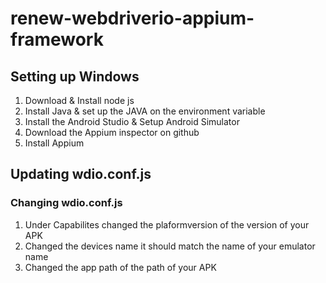 # renew-webdriverio-appium-framework

## Setting up Windows

1. Download & Install node js
2. Install Java & set up the JAVA on the environment variable
3. Install the Android Studio & Setup Android Simulator
4. Download the Appium inspector on github
5. Install Appium

## Updating wdio.conf.js

### Changing wdio.conf.js
1. Under Capabilites changed the plaformversion of the version of your APK
2. Changed the devices name it should match the name of your emulator name
3. Changed the app path of the path of your APK